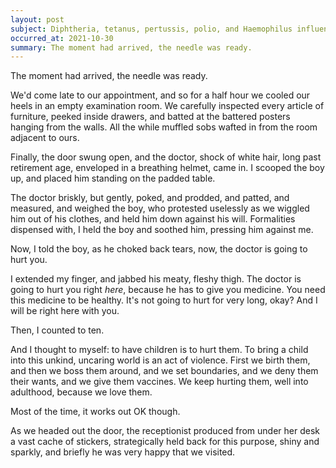 ```yaml
---
layout: post
subject: Diphtheria, tetanus, pertussis, polio, and Haemophilus influenza
occurred_at: 2021-10-30
summary: The moment had arrived, the needle was ready.
---
```


The moment had arrived, the needle was ready.

We'd come late to our appointment, and so for a half hour we cooled our heels in an empty examination room. We carefully inspected every article of furniture, peeked inside drawers, and batted at the battered posters hanging from the walls. All the while muffled sobs wafted in from the room adjacent to ours.

Finally, the door swung open, and the doctor, shock of white hair, long past retirement age, enveloped in a breathing helmet, came in. I scooped the boy up, and placed him standing on the padded table.

The doctor briskly, but gently, poked, and prodded, and patted, and measured, and weighed the boy, who protested uselessly as we wiggled him out of his clothes, and held him down against his will. Formalities dispensed with, I held the boy and soothed him, pressing him against me.

Now, I told the boy, as he choked back tears, now, the doctor is going to hurt you.

I extended my finger, and jabbed his meaty, fleshy thigh. The doctor is going to hurt you right _here_, because he has to give you medicine. You need this medicine to be healthy. It's not going to hurt for very long, okay? And I will be right here with you.

Then, I counted to ten.

And I thought to myself: to have children is to hurt them. To bring a child into this unkind, uncaring world is an act of violence. First we birth them, and then we boss them around, and we set boundaries, and we deny them their wants, and we give them vaccines. We keep hurting them, well into adulthood, because we love them.

Most of the time, it works out OK though.

As we headed out the door, the receptionist produced from under her desk a vast cache of stickers, strategically held back for this purpose, shiny and sparkly, and briefly he was very happy that we visited.
